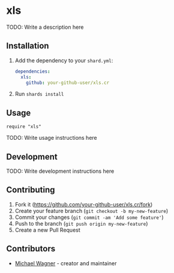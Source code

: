 # xls

TODO: Write a description here

## Installation

1. Add the dependency to your `shard.yml`:

   ```yaml
   dependencies:
     xls:
       github: your-github-user/xls.cr
   ```

2. Run `shards install`

## Usage

```crystal
require "xls"
```

TODO: Write usage instructions here

## Development

TODO: Write development instructions here

## Contributing

1. Fork it (<https://github.com/your-github-user/xls.cr/fork>)
2. Create your feature branch (`git checkout -b my-new-feature`)
3. Commit your changes (`git commit -am 'Add some feature'`)
4. Push to the branch (`git push origin my-new-feature`)
5. Create a new Pull Request

## Contributors

- [Michael Wagner](https://github.com/your-github-user) - creator and maintainer
